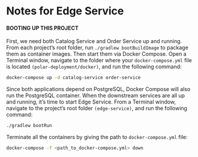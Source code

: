 # Notes for Edge Service

#### BOOTING UP THIS PROJECT
First, we need both Catalog Service and Order Service 
up and running. From each project’s root folder, 
run `./gradlew bootBuildImage` to package them as container images. 
Then start them via Docker Compose. 
Open a Terminal window, navigate to the folder where your 
`docker-compose.yml` file is located `(polar-deployment/docker)`, 
and run the following command:
```bash
docker-compose up -d catalog-service order-service
```
Since both applications depend on PostgreSQL, Docker Compose 
will also run the PostgreSQL container.
When the downstream services are all up and running, 
it’s time to start Edge Service. 
From a Terminal window, navigate to the project’s root folder 
`(edge-service)`, and run the following command:
```bash
./gradlew bootRun
```
Terminate all the containers by giving the path to 
`docker-compose.yml` file:
```bash
docker-compose -f <path_to_docker-compose.yml> down
```